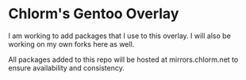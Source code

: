 Chlorm's Gentoo Overlay
=======================
I am working to add packages that I use to this overlay.  I will also be working on my own forks here as well.

All packages added to this repo will be hosted at mirrors.chlorm.net to ensure availability and consistency.